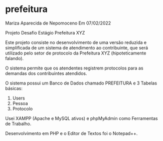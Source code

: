 # prefeitura
Mariza Aparecida de Nepomoceno
Em 07/02/2022

Projeto Desafio Estágio Prefeitura XYZ

Este projeto consiste no desenvolvimento de uma versão reduzida e simplificada de um sistema de atendimento ao contribuinte, que será utilizado pelo setor de protocolo da Prefeitura XYZ (hipoteticamente falando).

O sistema permite que os atendentes registrem protocolos para as demandas dos contribuintes atendidos.

O sistema possui um Banco de Dados chamado PREFEITURA e 3 Tabelas básicas:

1) Users
2) Pessoa
3) Protocolo

Usei XAMPP (Apache e MySQL ativos) e phpMyAdmin como Ferramentas de Trabalho.

Desenvolvimento em PHP e o Editor de Textos foi o Notepad++.
